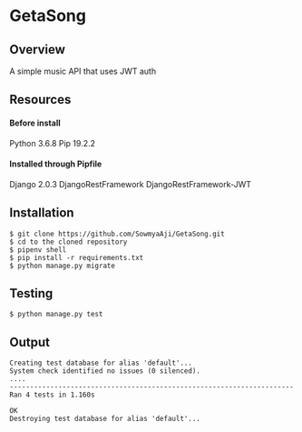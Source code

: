 # GetaSong

## Overview

A simple music API that uses JWT auth

## Resources

#### Before install
Python 3.6.8
Pip 19.2.2

#### Installed through Pipfile
Django 2.0.3
DjangoRestFramework
DjangoRestFramework-JWT


## Installation

```
$ git clone https://github.com/SowmyaAji/GetaSong.git
$ cd to the cloned repository
$ pipenv shell
$ pip install -r requirements.txt
$ python manage.py migrate

```

## Testing

```
$ python manage.py test
```

## Output

```
Creating test database for alias 'default'...
System check identified no issues (0 silenced).
....
----------------------------------------------------------------------
Ran 4 tests in 1.160s

OK
Destroying test database for alias 'default'...
```

